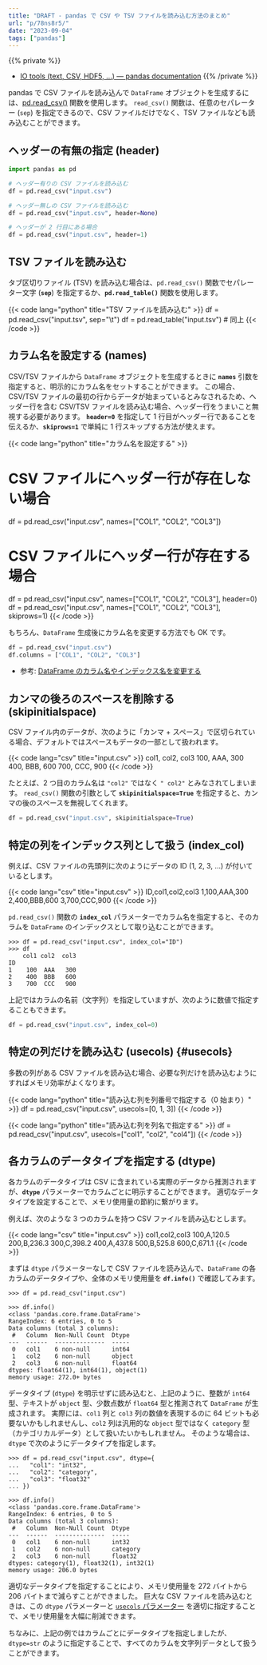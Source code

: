 ```yaml
---
title: "DRAFT - pandas で CSV や TSV ファイルを読み込む方法のまとめ"
url: "p/78ns8r5/"
date: "2023-09-04"
tags: ["pandas"]
---
```


{{% private %}}
- [IO tools (text, CSV, HDF5, …) — pandas documentation](https://pandas.pydata.org/docs/user_guide/io.html)
{{% /private %}}

pandas で CSV ファイルを読み込んで `DataFrame` オブジェクトを生成するには、[pd.read_csv()](https://pandas.pydata.org/docs/reference/api/pandas.read_csv.html) 関数を使用します。
`read_csv()` 関数は、任意のセパレーター (`sep`) を指定できるので、CSV ファイルだけでなく、TSV ファイルなども読み込むことができます。


ヘッダーの有無の指定 (header)
----

```python
import pandas as pd

# ヘッダー有りの CSV ファイルを読み込む
df = pd.read_csv("input.csv")

# ヘッダー無しの CSV ファイルを読み込む
df = pd.read_csv("input.csv", header=None)

# ヘッダーが 2 行目にある場合
df = pd.read_csv("input.csv", header=1)
```


TSV ファイルを読み込む
----

タブ区切りファイル (TSV) を読み込む場合は、`pd.read_csv()` 関数でセパレーター文字 (__`sep`__) を指定するか、__`pd.read_table()`__ 関数を使用します。

{{< code lang="python" title="TSV ファイルを読み込む" >}}
df = pd.read_csv("input.tsv", sep="\t")
df = pd.read_table("input.tsv")  # 同上
{{< /code >}}


カラム名を設定する (names)
----

CSV/TSV ファイルから `DataFrame` オブジェクトを生成するときに __`names`__ 引数を指定すると、明示的にカラム名をセットすることができます。
この場合、CSV/TSV ファイルの最初の行からデータが始まっているとみなされるため、ヘッダー行を含む CSV/TSV ファイルを読み込む場合、ヘッダー行をうまいこと無視する必要があります。
__`header=0`__ を指定して 1 行目がヘッダー行であることを伝えるか、__`skiprows=1`__ で単純に 1 行スキップする方法が使えます。

{{< code lang="python" title="カラム名を設定する" >}}
# CSV ファイルにヘッダー行が存在しない場合
df = pd.read_csv("input.csv", names=["COL1", "COL2", "COL3"])

# CSV ファイルにヘッダー行が存在する場合
df = pd.read_csv("input.csv", names=["COL1", "COL2", "COL3"], header=0)
df = pd.read_csv("input.csv", names=["COL1", "COL2", "COL3"], skiprows=1)
{{< /code >}}

もちろん、`DataFrame` 生成後にカラム名を変更する方法でも OK です。

```python
df = pd.read_csv("input.csv")
df.columns = ["COL1", "COL2", "COL3"]
```

- 参考: [DataFrame のカラム名やインデックス名を変更する](/p/3g687f5/)


カンマの後ろのスペースを削除する (skipinitialspace)
----

CSV ファイル内のデータが、次のように「カンマ + スペース」で区切られている場合、デフォルトではスペースもデータの一部として扱われます。

{{< code lang="csv" title="input.csv" >}}
col1, col2, col3
100, AAA, 300
400, BBB, 600
700, CCC, 900
{{< /code >}}

たとえば、2 つ目のカラム名は `"col2"` ではなく `" col2"` とみなされてしまいます。
`read_csv()` 関数の引数として __`skipinitialspace=True`__ を指定すると、カンマの後のスペースを無視してくれます。

```python
df = pd.read_csv("input.csv", skipinitialspace=True)
```


特定の列をインデックス列として扱う (index_col)
----

例えば、CSV ファイルの先頭列に次のようにデータの ID (1, 2, 3, ...) が付いているとします。

{{< code lang="csv" title="input.csv" >}}
ID,col1,col2,col3
1,100,AAA,300
2,400,BBB,600
3,700,CCC,900
{{< /code >}}

`pd.read_csv()` 関数の __`index_col`__ パラメーターでカラム名を指定すると、そのカラムを `DataFrame` のインデックスとして取り込むことができます。

```
>>> df = pd.read_csv("input.csv", index_col="ID")
>>> df
    col1 col2  col3
ID
1    100  AAA   300
2    400  BBB   600
3    700  CCC   900
```

上記ではカラムの名前（文字列）を指定していますが、次のように数値で指定することもできます。

```python
df = pd.read_csv("input.csv", index_col=0)
```


特定の列だけを読み込む (usecols) {#usecols}
----

多数の列がある CSV ファイルを読み込む場合、必要な列だけを読み込むようにすればメモリ効率がよくなります。

{{< code lang="python" title="読み込む列を列番号で指定する（0 始まり）" >}}
df = pd.read_csv("input.csv", usecols=[0, 1, 3])
{{< /code >}}

{{< code lang="python" title="読み込む列を列名で指定する" >}}
df = pd.read_csv("input.csv", usecols=["col1", "col2", "col4"])
{{< /code >}}


各カラムのデータタイプを指定する (dtype)
----

各カラムのデータタイプは CSV に含まれている実際のデータから推測されますが、__`dtype`__ パラメーターでカラムごとに明示することができます。
適切なデータタイプを設定することで、メモリ使用量の節約に繋がります。

例えば、次のような 3 つのカラムを持つ CSV ファイルを読み込むとします。

{{< code lang="csv" title="input.csv" >}}
col1,col2,col3
100,A,120.5
200,B,236.3
300,C,398.2
400,A,437.8
500,B,525.8
600,C,671.1
{{< /code >}}

まずは `dtype` パラメーターなしで CSV ファイルを読み込んで、`DataFrame` の各カラムのデータタイプや、全体のメモリ使用量を __`df.info()`__ で確認してみます。

```
>>> df = pd.read_csv("input.csv")

>>> df.info()
<class 'pandas.core.frame.DataFrame'>
RangeIndex: 6 entries, 0 to 5
Data columns (total 3 columns):
 #   Column  Non-Null Count  Dtype
---  ------  --------------  -----
 0   col1    6 non-null      int64
 1   col2    6 non-null      object
 2   col3    6 non-null      float64
dtypes: float64(1), int64(1), object(1)
memory usage: 272.0+ bytes
```

データタイプ (`dtype`) を明示せずに読み込むと、上記のように、整数が `int64` 型、テキストが `object` 型、少数点数が `float64` 型と推測されて `DataFrame` が生成されます。
実際には、`col1` 列と `col3` 列の数値を表現するのに 64 ビットも必要ないかもしれませんし、`col2` 列は汎用的な `object` 型ではなく `category` 型（カテゴリカルデータ）として扱いたいかもしれません。
そのような場合は、`dtype` で次のようにデータタイプを指定します。

```
>>> df = pd.read_csv("input.csv", dtype={
...   "col1": "int32",
...   "col2": "category",
...   "col3": "float32"
... })

>>> df.info()
<class 'pandas.core.frame.DataFrame'>
RangeIndex: 6 entries, 0 to 5
Data columns (total 3 columns):
 #   Column  Non-Null Count  Dtype
---  ------  --------------  -----
 0   col1    6 non-null      int32
 1   col2    6 non-null      category
 2   col3    6 non-null      float32
dtypes: category(1), float32(1), int32(1)
memory usage: 206.0 bytes
```

適切なデータタイプを指定することにより、メモリ使用量を 272 バイトから 206 バイトまで減らすことができました。
巨大な CSV ファイルを読み込むときは、この `dtype` パラメーターと [`usecols` パラメーター](#usecols) を適切に指定することで、メモリ使用量を大幅に削減できます。

ちなみに、上記の例ではカラムごとにデータタイプを指定しましたが、`dtype=str` のように指定することで、すべてのカラムを文字列データとして扱うことができます。

